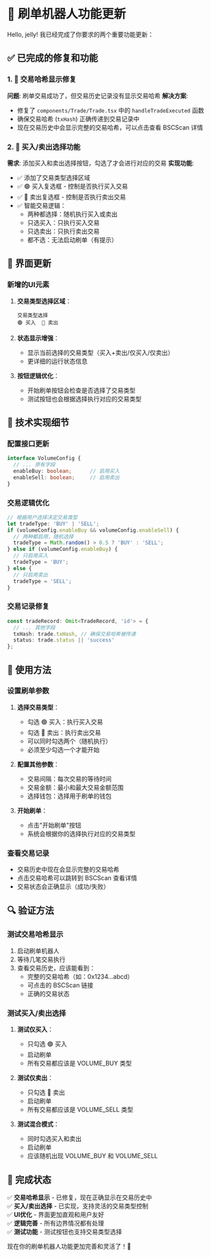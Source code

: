 # 🤖 刷单机器人功能更新

Hello, jelly! 我已经完成了你要求的两个重要功能更新：

## ✅ 已完成的修复和功能

### 1. 🔗 交易哈希显示修复
**问题**: 刷单交易成功了，但交易历史记录没有显示交易哈希
**解决方案**:
- 修复了 `components/Trade/Trade.tsx` 中的 `handleTradeExecuted` 函数
- 确保交易哈希 (`txHash`) 正确传递到交易记录中
- 现在交易历史中会显示完整的交易哈希，可以点击查看 BSCScan 详情

### 2. 🎯 买入/卖出选择功能
**需求**: 添加买入和卖出选择按钮，勾选了才会进行对应的交易
**实现功能**:
- ✅ 添加了交易类型选择区域
- ✅ 🟢 买入复选框 - 控制是否执行买入交易
- ✅ 🔴 卖出复选框 - 控制是否执行卖出交易
- ✅ 智能交易逻辑：
  - 两种都选择：随机执行买入或卖出
  - 只选买入：只执行买入交易
  - 只选卖出：只执行卖出交易
  - 都不选：无法启动刷单（有提示）

## 🎨 界面更新

### 新增的UI元素
1. **交易类型选择区域**：
   ```
   交易类型选择
   🟢 买入  🔴 卖出
   ```

2. **状态显示增强**：
   - 显示当前选择的交易类型（买入+卖出/仅买入/仅卖出）
   - 更详细的运行状态信息

3. **按钮逻辑优化**：
   - 开始刷单按钮会检查是否选择了交易类型
   - 测试按钮也会根据选择执行对应的交易类型

## 🔧 技术实现细节

### 配置接口更新
```typescript
interface VolumeConfig {
  // ... 原有字段
  enableBuy: boolean;      // 启用买入
  enableSell: boolean;     // 启用卖出
}
```

### 交易逻辑优化
```typescript
// 根据用户选择决定交易类型
let tradeType: 'BUY' | 'SELL';
if (volumeConfig.enableBuy && volumeConfig.enableSell) {
  // 两种都启用，随机选择
  tradeType = Math.random() > 0.5 ? 'BUY' : 'SELL';
} else if (volumeConfig.enableBuy) {
  // 只启用买入
  tradeType = 'BUY';
} else {
  // 只启用卖出
  tradeType = 'SELL';
}
```

### 交易记录修复
```typescript
const tradeRecord: Omit<TradeRecord, 'id'> = {
  // ... 其他字段
  txHash: trade.txHash, // 确保交易哈希被传递
  status: trade.status || 'success'
};
```

## 🎯 使用方法

### 设置刷单参数
1. **选择交易类型**：
   - 勾选 🟢 买入：执行买入交易
   - 勾选 🔴 卖出：执行卖出交易
   - 可以同时勾选两个（随机执行）
   - 必须至少勾选一个才能开始

2. **配置其他参数**：
   - 交易间隔：每次交易的等待时间
   - 交易金额：最小和最大交易金额范围
   - 选择钱包：选择用于刷单的钱包

3. **开始刷单**：
   - 点击"开始刷单"按钮
   - 系统会根据你的选择执行对应的交易类型

### 查看交易记录
- 交易历史中现在会显示完整的交易哈希
- 点击交易哈希可以跳转到 BSCScan 查看详情
- 交易状态会正确显示（成功/失败）

## 🔍 验证方法

### 测试交易哈希显示
1. 启动刷单机器人
2. 等待几笔交易执行
3. 查看交易历史，应该能看到：
   - 完整的交易哈希（如：0x1234...abcd）
   - 可点击的 BSCScan 链接
   - 正确的交易状态

### 测试买入/卖出选择
1. **测试仅买入**：
   - 只勾选 🟢 买入
   - 启动刷单
   - 所有交易都应该是 VOLUME_BUY 类型

2. **测试仅卖出**：
   - 只勾选 🔴 卖出
   - 启动刷单
   - 所有交易都应该是 VOLUME_SELL 类型

3. **测试混合模式**：
   - 同时勾选买入和卖出
   - 启动刷单
   - 应该随机出现 VOLUME_BUY 和 VOLUME_SELL

## 🎉 完成状态

✅ **交易哈希显示** - 已修复，现在正确显示在交易历史中  
✅ **买入/卖出选择** - 已实现，支持灵活的交易类型控制  
✅ **UI优化** - 界面更加直观和用户友好  
✅ **逻辑完善** - 所有边界情况都有处理  
✅ **测试功能** - 测试按钮也支持交易类型选择  

现在你的刷单机器人功能更加完善和灵活了！🚀 